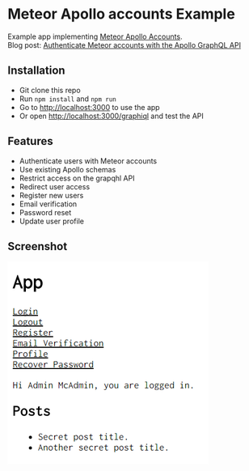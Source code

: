 # Meteor Apollo accounts Example

Example app implementing [Meteor Apollo Accounts](https://github.com/nicolaslopezj/meteor-apollo-accounts).  
Blog post: [Authenticate Meteor accounts with the Apollo GraphQL API](https://janikvonrotz.ch/2016/11/12/authenticate-meteor-accounts-with-the-apollo-graphql-api/)  

## Installation

* Git clone this repo
* Run `npm install` and `npm run`
* Go to [http://localhost:3000](http://localhost:3000) to use the app
* Or open [http://localhost:3000/graphiql](http://localhost:3000/graphiql) and test the API

## Features

* Authenticate users with Meteor accounts
* Use existing Apollo schemas
* Restrict access on the grapqhl API
* Redirect user access
* Register new users
* Email verification
* Password reset
* Update user profile

## Screenshot

![](screenshot.png)
